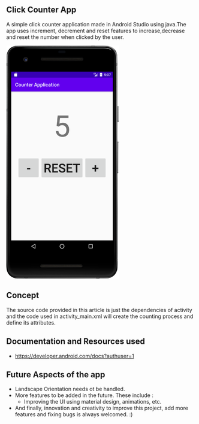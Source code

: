 ## Click Counter App
A simple click counter application made in Android Studio using java.The app uses increment, decrement and reset features to increase,decrease and reset the number when clicked by the user.

<img src="./img/demo.png" width="300" />

## Concept 

The source code provided in this article is just the dependencies of activity and the code used in activity_main.xml will create the counting process and define its attributes.

## Documentation and Resources used
- https://developer.android.com/docs?authuser=1

## Future Aspects of the app
- Landscape Orientation needs ot be handled.
- More features to be added in the future. These include :
  - Improving the UI using material design, animations, etc.
- And finally, innovation and creativity to improve this project, add more features and fixing bugs is always welcomed. :)
